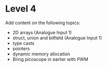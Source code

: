 # Level 4

Add content on the following topics:

* 2D arrays (Analogue Input 1)
* struct, union and bitfield (Analogue Input 1)
* type casts
* pointers
* dynamic memory allocation
* Bring picoscope in earlier with PWM
